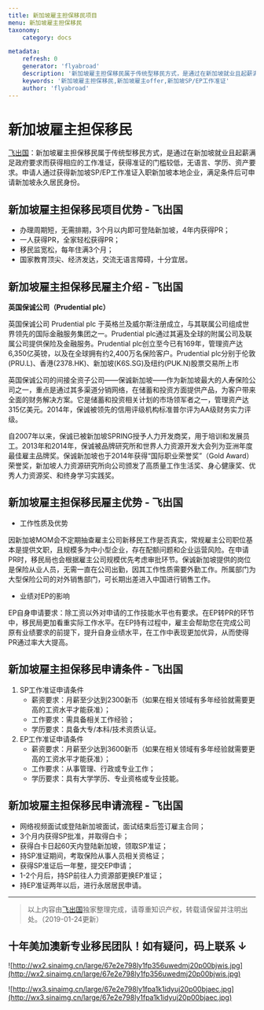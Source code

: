 ```yaml
---
title: 新加坡雇主担保移民项目
menu: 新加坡雇主担保移民
taxonomy:
    category: docs

metadata:
    refresh: 0
    generator: 'flyabroad'
    description: '新加坡雇主担保移民属于传统型移民方式，是通过在新加坡就业且起薪满足政府要求而获得相应的工作准证，获得准证的门槛较低，无语言、学历、资产要求。申请人通过获得新加坡SP/EP工作准证入职新加坡本地企业，满足条件后可申请新加坡永久居民身份。'
    keywords: '新加坡雇主担保移民,新加坡雇主offer,新加坡SP/EP工作准证'
    author: 'flyabroad'
---
```


# 新加坡雇主担保移民

[飞出国](/home)：新加坡雇主担保移民属于传统型移民方式，是通过在新加坡就业且起薪满足政府要求而获得相应的工作准证，获得准证的门槛较低，无语言、学历、资产要求。申请人通过获得新加坡SP/EP工作准证入职新加坡本地企业，满足条件后可申请新加坡永久居民身份。

## 新加坡雇主担保移民项目优势 - 飞出国

* 办理周期短，无需排期，3个月以内即可登陆新加坡，4年内获得PR；
* 一人获得PR，全家轻松获得PR；
* 移民监宽松，每年住满3个月；
* 国家教育顶尖、经济发达，交流无语言障碍，十分宜居。

## 新加坡雇主担保移民雇主介绍 - 飞出国

**英国保诚公司（Prudential plc）**

英国保诚公司 Prudential plc 于英格兰及威尔斯注册成立，与其联属公司组成世界领先的国际金融服务集团之一。Prudential plc通过其遍及全球的附属公司及联属公司提供保险及金融服务。Prudential plc创立至今已有169年，管理资产达6,350亿英镑，以及在全球拥有约2,400万名保险客户。Prudential plc分别于伦敦(PRU.L)、香港(2378.HK)、新加坡(K6S.SG)及纽约(PUK.N)股票交易所上市

英国保诚公司的间接全资子公司——保诚新加坡——作为新加坡最大的人寿保险公司之一，重点是通过其多渠道分销网络，在储蓄和投资方面提供产品，为客户带来全面的财务解决方案。它是储蓄和投资相关计划的市场领军者之一，管理资产达315亿美元。2014年，保诚被领先的信用评级机构标准普尔评为AA级财务实力评级。

自2007年以来，保诚已被新加坡SPRING授予人力开发商奖，用于培训和发展员工。2013年和2014年，保诚被品牌研究所和世界人力资源开发大会列为亚洲年度最佳雇主品牌奖。保诚新加坡也于2014年获得“国际职业荣誉奖”（Gold Award）荣誉奖，新加坡人力资源研究所向公司颁发了高质量工作生活奖、身心健康奖、优秀人力资源奖、和终身学习实践奖。

## 新加坡雇主担保移民雇主优势 - 飞出国

* 工作性质及优势

因新加坡MOM会不定期抽查雇主公司新移民工作是否真实，常规雇主公司职位基本是提供文职，且规模多为中小型企业，存在配额问题和企业运营风险。在申请PR时，移民局也会根据雇主公司规模优先考虑审批环节。保诚新加坡提供的岗位是保险从业人员，无需一直在公司出勤，因其工作性质需要外勤工作。所属部门为大型保险公司的对外销售部门，可长期出差进入中国进行销售工作。

* 业绩对EP的影响

EP自身申请要求：除工资以外对申请的工作技能水平也有要求。在EP转PR的环节中，移民局更加看重实际工作水平。在EP持有过程中，雇主会帮助您在完成公司原有业绩要求的前提下，提升自身业绩水平，在工作中表现更加优异，从而使得PR通过率大大提高。

## 新加坡雇主担保移民申请条件 - 飞出国

1. SP工作准证申请条件
    * 薪资要求：月薪至少达到2300新币（如果在相关领域有多年经验就需要更高的工资水平才能获准）；
    * 工作要求：需具备相关工作经验；
    * 学历要求：具备大专/本科/技术资质认证。
2. EP工作准证申请条件
    * 薪资要求：月薪至少达到3600新币（如果在相关领域有多年经验就需要更高的工资水平才能获准）；
    * 工作要求：从事管理、行政或专业工作；
    * 学历要求：具有大学学历、专业资格或专业技能。


## 新加坡雇主担保移民申请流程 - 飞出国

* 网络视频面试或登陆新加坡面试，面试结束后签订雇主合同；
* 3个月内获得SP批准，并取得白卡；
* 获得白卡日起60天内登陆新加坡，领取SP准证；
* 持SP准证期间，考取保险从事人员相关资格证；
* 获得SP准证后一年整，提交EP申请；
* 1-2个月后，持SP前往人力资源部更换EP准证；
* 持EP准证两年以后，进行永居居民申请。

------

> 以上内容由[飞出国](http://www.flyabroad.hk/)独家整理完成，请尊重知识产权，转载请保留并注明出处。（2019-01-24更新）

## 十年美加澳新专业移民团队！如有疑问，码上联系 ↓ ##

![http://wx2.sinaimg.cn/large/67e2e798ly1fp356uwedmj20p00bjwis.jpg](http://wx2.sinaimg.cn/large/67e2e798ly1fp356uwedmj20p00bjwis.jpg)

![http://wx3.sinaimg.cn/large/67e2e798ly1fpa1k1idyuj20p00bjaec.jpg](http://wx3.sinaimg.cn/large/67e2e798ly1fpa1k1idyuj20p00bjaec.jpg)